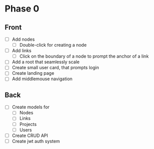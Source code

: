 # Phase 0

## Front

- [ ] Add nodes
  - [ ] Double-click for creating a node
- [ ] Add links
  - [ ] Click on the boundary of a node to prompt the anchor of a link
- [ ] Add a root that seamlessly scale 
- [ ] Create small user card, that prompts login
- [ ] Create landing page
- [ ] Add middlemouse navigation

## Back

- [ ] Create models for
  - [ ] Nodes
  - [ ] Links
  - [ ] Projects
  - [ ] Users
- [ ] Create CRUD API
- [ ] Create jwt auth system